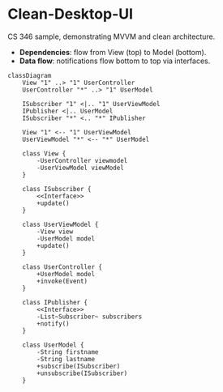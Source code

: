 # Clean-Desktop-UI
CS 346 sample, demonstrating MVVM and clean architecture.

* **Dependencies**: flow from View (top) to Model (bottom).
* **Data flow**: notifications flow bottom to top via interfaces.

```mermaid
classDiagram
    View "1" ..> "1" UserController
    UserController "*" ..> "1" UserModel 
    
    ISubscriber "1" <|.. "1" UserViewModel
    IPublisher <|.. UserModel
    ISubscriber "*" <.. "*" IPublisher

    View "1" <-- "1" UserViewModel 
    UserViewModel "*" <-- "*" UserModel
    
    class View {
        -UserController viewmodel    
        -UserViewModel viewModel
    }
    
    class ISubscriber {
        <<Interface>>
        +update()    
    }  
    
    class UserViewModel {
        -View view
        -UserModel model
        +update()
    }
    
    class UserController {
        +UserModel model
        +invoke(Event)
    }

    class IPublisher {
        <<Interface>>
        -List~Subscriber~ subscribers
        +notify()
    }
    
    class UserModel {
        -String firstname
        -String lastname
        +subscribe(ISubscriber)
        +unsubscribe(ISubscriber)
    }

```